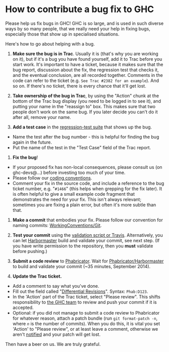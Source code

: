 # How to contribute a bug fix to GHC



Please help us fix bugs in GHC!  GHC is so large, and is used in such diverse ways by so many people, that we really need your help in fixing bugs, especially those that show up in specialised situations.  



Here's how to go about helping with a bug.


1. **Make sure the bug is in Trac**.  Usually it is (that's why you are working on it), but if it's a bug you have found yourself, add it to Trac before you start work. It's important to have a ticket, because it makes sure that the bug report, discussion about the fix, the regression test that checks it, and the eventual conclusion, are all recorded together.  Comments in the code can refer to the ticket (e.g. `See Trac #2382 for an example`). And so on.  If there's no ticket, there is every chance that it'll get lost.

1. **Take ownership of the bug in Trac**, by using the "Action" chunk at the bottom of the Trac bug display (you need to be logged in to see it), and putting your name in the "reassign to" box.  This makes sure that two people don't work on the same bug.  If you later decide you can't do it after all, remove your name.

1. **Add a test case** in the [regression-test suite](building/running-tests/adding) that shows up the bug.

  - Name the test after the bug number - this is helpful for finding the bug again in the future.  
  - Put the name of the test in the "Test Case" field of the Trac report.

1. **Fix the bug**!

  - If your proposed fix has non-local consequences, please consult us (on ghc-devs@…) before investing too much of your time.
  - Please follow our [coding conventions](commentary/coding-style).
  - Comment your fix in the source code, and include a reference to the bug ticket number, e.g. "`#1466`" (this helps when grepping for the fix later).  It is often helpful to give a small example code fragment that demonstrates the need for your fix.  This isn't always relevant; sometimes you are fixing a plain error, but often it's more subtle than that.

1. **Make a commit** that embodies your fix.  Please follow our convention for naming commits: [WorkingConventions/Git](working-conventions/git#commit-messages).

1. **Test your commit** using the [validation script or Travis](testing-patches). Alternatively, you can let [Harbormaster](phabricator/harbormaster) build and validate your commit, see next step. (If you have write permission to the repository, then you **must** validate before pushing.)

1. **Submit a code review** to [Phabricator](phabricator). Wait for [Phabricator/Harbormaster](phabricator/harbormaster) to build and validate your commit (\~35 minutes, September 2014).

1. **Update the Trac ticket.**

  - Add a comment to say what you've done.
  - Fill out the field called "[Differential Revisions](phabricator#linking-reviews-to-trac-tickets-and-vice-versa)". Syntax: `Phab:D123`.
  - In the 'Action' part of the Trac ticket, select "Please review". This shifts responsibility to [the GHC team](team-ghc) to review and push your commit if it is accepted.
  - Optional: if you did not manage to submit a code review to Phabricator for whatever reason, attach a patch bundle (run `git format-patch -n`, where *`n`* is the number of commits). When you do this, it is vital you set 'Action' to "Please review", or at least leave a comment, otherwise we aren't [
    notified](http://trac.edgewall.org/ticket/2259) and your patch will get lost.


Then have a beer on us.  We are truly grateful.


